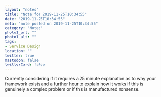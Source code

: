 ```yaml
---
layout: "notes"
title: "Note for 2019-11-25T10:34:55"
date: "2019-11-25T10:34:55"
meta: "note posted on 2019-11-25T10:34:55"
category: "Notes"
photo1_url: ""
photo1_alt: ""
tags:
- Service Design
location: ""
twitter: true
mastodon: false
twitterCard: false
---
```

Currently considering if it requires a 25 minute explanation as to why your framework exists and a further hour to explain how it works if this is genuinely a complex problem or if this is manufactured nonsense.
